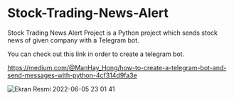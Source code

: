 # Stock-Trading-News-Alert

Stock Trading News Alert Project is a Python project which sends stock news of given company with a Telegram bot.


You can check out this link in order to create a telegram bot.

https://medium.com/@ManHay_Hong/how-to-create-a-telegram-bot-and-send-messages-with-python-4cf314d9fa3e


![Ekran Resmi 2022-06-05 23 01 41](https://user-images.githubusercontent.com/90466553/173079654-72b9cfdb-2ab6-4a60-ac7c-751648b5a5fd.png)

